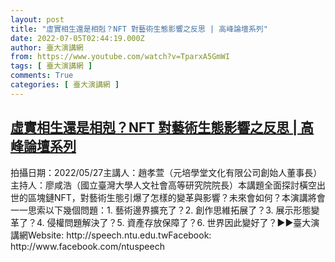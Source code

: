 ```yaml
---
layout: post
title: "虛實相生還是相剋？NFT 對藝術生態影響之反思 | 高峰論壇系列"
date: 2022-07-05T02:44:19.000Z
author: 臺大演講網
from: https://www.youtube.com/watch?v=TparxA5GmWI
tags: [ 臺大演講網 ]
comments: True
categories: [ 臺大演講網 ]
---
```

<!--1656989059000-->
[虛實相生還是相剋？NFT 對藝術生態影響之反思 | 高峰論壇系列](https://www.youtube.com/watch?v=TparxA5GmWI)
------

<div>
拍攝日期：2022/05/27主講人：趙孝萱（元培學堂文化有限公司創始人董事長）主持人：廖咸浩（國立臺灣大學人文社會高等研究院院長）本講題全面探討橫空出世的區塊鏈NFT，對藝術生態引爆了怎樣的變革與影響？未來會如何？本演講將會一一思索以下幾個問題：1. 藝術邊界擴充了？2. 創作思維拓展了？3. 展示形態變革了？4. 侵權問題解決了？5. 資產存放保障了？6. 世界因此變好了？►►臺大演講網Website: http://speech.ntu.edu.twFacebook: http://www.facebook.com/ntuspeech
</div>
